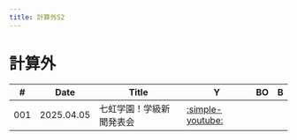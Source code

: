 ```yaml
---
title: 計算外S2
---
```


# 計算外

| #   | Date | Title | Y | BO | B |
| --- | --- | --- | --- | --- | --- |
| 001 | 2025.04.05 | 七虹学園！学級新聞発表会 | [:simple-youtube:](https://www.youtube.com/watch?v=abManJnwp9U) |  |  |
